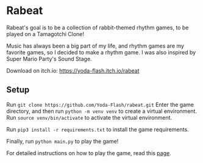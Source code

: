 # Rabeat

Rabeat's goal is to be a collection of rabbit-themed rhythm games, to be played on a Tamagotchi Clone!

Music has always been a big part of my life, and rhythm games are my favorite games, so I decided to make a rhythm game. 
I was also inspired by Super Mario Party's Sound Stage.

Download on itch.io: https://yoda-flash.itch.io/rabeat

## Setup
Run ```git clone https://github.com/Yoda-Flash/rabeat.git```
Enter the game directory, and then run ```python -m venv venv``` to create a virtual environment.
Run ```source venv/bin/activate``` to activate the virtual environment.

Run ```pip3 install -r requirements.txt``` to install the game requirements.

Finally, run ```python main.py``` to play the game!

For detailed instructions on how to play the game, read this [page](./how_to_play.md).
